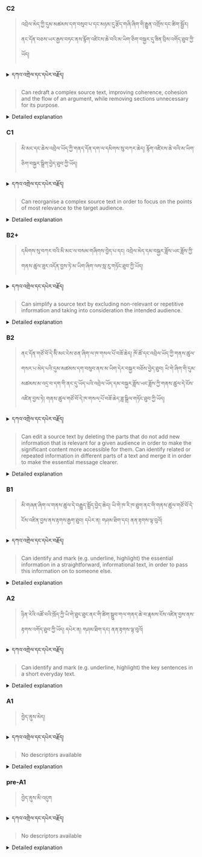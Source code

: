 ### C2
<!-- panels:start -->
<!-- div:left-panel -->

>འབྲེལ་མེད་ཀྱི་དུམ་མཚམས་དག་བསུབ་པ་དང་མཉམ་དུ་རྩོད་གཞི་ཞིག་གི་རྒྱུན་འགྲོས་དང་ཚིག་སྦྱོར། ནང་དོན་བཅས་ཡར་རྒྱས་བཏང་ནས་རྙོག་འཛིངས་ཆེ་བའི་མ་ཡིག་ཅིག་བསྐྱར་དུ་ཟིན་བྲིས་འགོད་ཐུབ་ཀྱི་ཡོད།



<details>
  <summary>དཀའ་འགྲེལ་དང་དཔེར་བརྗོད།</summary>

བདག་གིས་དེ་ལྷག་ཏུ་སྟབས་བདེའི་ཆ་ཤས་སུ་དབྱེ་རུ་བཅུག་པ་སྟེ།

1.སྐད་ཆ་དྭངས་ཤིང་གསལ་བ་སྟེ། འདིས་ཁྱོད་ཀྱིས་གོ་བདེ་ཤེས་སླ་བའི་ཐབས་ལ་བརྟེན་ནས་བཤད་ཆོག་པ་དང་འབྲི་ཆོག་པ་མཚོན་ ཁྱེད་ཀྱིས་དོན་སྙིང་ལྡན་པའི་ཚིག་བཀོལ་ནས་ཉན་མཁན་དང་ཀློག་པ་པོ་རྣམས་ལ་མཚོན་ན་རྙོག་འཛིང་ཆེན་པོ་མེད།
དཔེ་མཚོན་འདི་ལྟར། "དེ་རིང་གི་ནམ་མཁའ་ཧ་ཅང་སྔོ་"ཞེས་པ་ནི་སྟབས་བདེ་ཞིང་གསལ་བའི་ཚིག་གྲུབ་ཤིག་རེད།
</details>


<!-- div:right-panel -->

> Can redraft a complex source text, improving coherence, cohesion and the flow of an argument, while removing sections unnecessary for its purpose.





<details>

  <summary>Detailed explanation</summary>

This means the person has the ability to revise a complicated written piece, such as an article or essay, to enhance its overall structure, logical progression, and clarity. They can identify and address areas where the text lacks coherence or cohesion, reorganizing and rephrasing content to improve its flow and logical consistency. Additionally, they can eliminate unnecessary sections that do not serve the main purpose or argument, resulting in a focused and concise revised text that effectively communicates the intended message.

</details>

<!-- panels:end -->




### C1
<!-- panels:start -->
<!-- div:left-panel -->

> མི་མང་དང་ཆེས་འབྲེལ་ཡོད་ཀྱི་གནད་དོན་དག་ལ་དམིགས་སུ་བཀར་ཆེད། རྙོག་འཛིངས་ཆེ་བའི་མ་ཡིག་ཅིག་བསྐྱར་སྒྲིག་བྱེད་ཐུབ་ཀྱི་ཡོད།




<details>
  <summary>དཀའ་འགྲེལ་དང་དཔེར་བརྗོད།</summary>

བདག་གིས་དེ་ལྷག་ཏུ་སྟབས་བདེའི་ཆ་ཤས་སུ་དབྱེ་རུ་བཅུག་པ་སྟེ།

1.སྐད་ཆ་དྭངས་ཤིང་གསལ་བ་སྟེ། འདིས་ཁྱོད་ཀྱིས་གོ་བདེ་ཤེས་སླ་བའི་ཐབས་ལ་བརྟེན་ནས་བཤད་ཆོག་པ་དང་འབྲི་ཆོག་པ་མཚོན་ ཁྱེད་ཀྱིས་དོན་སྙིང་ལྡན་པའི་ཚིག་བཀོལ་ནས་ཉན་མཁན་དང་ཀློག་པ་པོ་རྣམས་ལ་མཚོན་ན་རྙོག་འཛིང་ཆེན་པོ་མེད།
དཔེ་མཚོན་འདི་ལྟར། "དེ་རིང་གི་ནམ་མཁའ་ཧ་ཅང་སྔོ་"ཞེས་པ་ནི་སྟབས་བདེ་ཞིང་གསལ་བའི་ཚིག་གྲུབ་ཤིག་རེད།
</details>

<!-- div:right-panel -->

>Can reorganise a complex source text in order to focus on the points of most relevance to the target audience.




<details>

  <summary>Detailed explanation</summary>

This means the individual has the ability to rearrange a complex written text, such as an article or report, in a way that highlights the key points that are most important and applicable to the intended audience. They can analyze the content and identify the specific information that will resonate with the target readers or listeners. By reorganizing the text, they ensure that the essential points are given prominence and that the audience's interests and needs are effectively addressed. This skill allows them to create a focused and tailored version of the source text that effectively engages and communicates with the intended audience.

</details>

<!-- panels:end -->






### B2+
<!-- panels:start -->
<!-- div:left-panel -->

>དམིགས་སུ་བཀར་བའི་མི་མང་ལ་བསམ་གཞིགས་བྱེད་པ་དང། འབྲེལ་མེད་དམ་བསྐྱར་ཟློས་ཡང་ཟློས་ཀྱི་གནས་ཚུལ་ཟུར་འདོན་བྱས་ཏེ་མ་ཡིག་ཞིག་ལས་སླ་རུ་གཏོང་ཐུབ་ཀྱི་ཡོད།




<details>
  <summary>དཀའ་འགྲེལ་དང་དཔེར་བརྗོད།</summary>

བདག་གིས་དེ་ལྷག་ཏུ་སྟབས་བདེའི་ཆ་ཤས་སུ་དབྱེ་རུ་བཅུག་པ་སྟེ།

1.སྐད་ཆ་དྭངས་ཤིང་གསལ་བ་སྟེ། འདིས་ཁྱོད་ཀྱིས་གོ་བདེ་ཤེས་སླ་བའི་ཐབས་ལ་བརྟེན་ནས་བཤད་ཆོག་པ་དང་འབྲི་ཆོག་པ་མཚོན་ ཁྱེད་ཀྱིས་དོན་སྙིང་ལྡན་པའི་ཚིག་བཀོལ་ནས་ཉན་མཁན་དང་ཀློག་པ་པོ་རྣམས་ལ་མཚོན་ན་རྙོག་འཛིང་ཆེན་པོ་མེད།
དཔེ་མཚོན་འདི་ལྟར། "དེ་རིང་གི་ནམ་མཁའ་ཧ་ཅང་སྔོ་"ཞེས་པ་ནི་སྟབས་བདེ་ཞིང་གསལ་བའི་ཚིག་གྲུབ་ཤིག་རེད།
</details>

<!-- div:right-panel -->

> Can simplify a source text by excluding non-relevant or repetitive information and taking into consideration the intended audience.




<details>

  <summary>Detailed explanation</summary>

This means the person has the ability to streamline a source text by eliminating unnecessary or redundant information while taking into account the specific audience for whom the text is intended. They can carefully assess the content and identify portions that are not relevant to the main message or purpose. By excluding such non-relevant or repetitive information, they create a simplified version of the text that is concise and focused, ensuring that the audience receives the most important and pertinent information. This skill enables them to adapt the text to suit the comprehension level and specific needs of the intended audience, enhancing the clarity and effectiveness of the communication.

</details>

<!-- panels:end -->







### B2
<!-- panels:start -->
<!-- div:left-panel -->

> ནང་དོན་གཙོ་བོ་དེ་མིི་མང་ངེས་ཅན་ཞིག་ལ་ཁ་གསལ་པོ་བཟོ་ཆེད། ཁོ་ཚོ་དང་འབྲེལ་ཡོད་ཀྱི་གནས་ཚུལ་གསར་པ་མེད་པའི་དུམ་མཚམས་དག་བསུབ་ནས་མ་ཡིག་དེར་བསྐྱར་བཅོས་བྱེད་ཐུབ།
ཡི་གེ་ཞིག་གི་དུམ་མཚམས་མ་འདྲ་བ་དག་གི་ནང་དུ་ཡོད་པའི་འབྲེལ་ཡོད་དམ་བསྐྱར་ཟློས་ཡང་ཟློས་ཀྱི་གནས་ཚུལ་དེ་ངོས་འཛིན་བྱས་ཏེ། གནས་ཚུལ་གཙོ་བོ་དེ་ཁ་གསལ་༷པོ་བཟོ་ཆེད་ཟླ་སྒྲིལ་གཏོང་ཐུབ་ཀྱི་ཡོད།






<details>
  <summary>དཀའ་འགྲེལ་དང་དཔེར་བརྗོད།</summary>

བདག་གིས་དེ་ལྷག་ཏུ་སྟབས་བདེའི་ཆ་ཤས་སུ་དབྱེ་རུ་བཅུག་པ་སྟེ།

1.སྐད་ཆ་དྭངས་ཤིང་གསལ་བ་སྟེ། འདིས་ཁྱོད་ཀྱིས་གོ་བདེ་ཤེས་སླ་བའི་ཐབས་ལ་བརྟེན་ནས་བཤད་ཆོག་པ་དང་འབྲི་ཆོག་པ་མཚོན་ ཁྱེད་ཀྱིས་དོན་སྙིང་ལྡན་པའི་ཚིག་བཀོལ་ནས་ཉན་མཁན་དང་ཀློག་པ་པོ་རྣམས་ལ་མཚོན་ན་རྙོག་འཛིང་ཆེན་པོ་མེད།
དཔེ་མཚོན་འདི་ལྟར། "དེ་རིང་གི་ནམ་མཁའ་ཧ་ཅང་སྔོ་"ཞེས་པ་ནི་སྟབས་བདེ་ཞིང་གསལ་བའི་ཚིག་གྲུབ་ཤིག་རེད།
</details>

<!-- div:right-panel -->

> Can edit a source text by deleting the parts that do not add new information that is relevant for a given audience in order to make the significant content more accessible for them.
Can identify related or repeated information in different parts of a text and merge it in order to make the essential message clearer.




<details>

  <summary>Detailed explanation</summary>

This means the person possesses the ability to edit a source text by eliminating sections that do not provide new and relevant information to the target audience. They can identify portions that are redundant, repetitive, or do not contribute to the primary message. By deleting these non-informative parts, they streamline the text, making it more accessible and focused for the intended audience.

Additionally, they can recognize related or repeated information dispersed throughout the text and merge it together. By consolidating these details, they enhance the clarity of the essential message, ensuring that the audience comprehends and retains the core information effectively.

Overall, this skill allows the individual to edit source texts to improve their accessibility, clarity, and cohesiveness for the intended audience by eliminating non-informative parts and consolidating related information.

</details>

<!-- panels:end -->



### B1
<!-- panels:start -->
<!-- div:left-panel -->

> མི་གཞན་ཞིག་ལ་གནས་ཚུལ་དེ་བརྒྱུད་སྤྲྲོད་བྱེད་ཆེད། ཡི་གེ་ཁ་རི་ཁ་ཐུག་ནང་གི་གནས་ཚུལ་གཙོ་བོ་དེ་ངོས་འཛིན་བྱས་ནས་རྟགས་རྒྱག་ཐུབ། དཔེར་ན། གཤམ་ཐིག་དང། ནན་རྟགས་ལྟ་བུའོ།




<details>
  <summary>དཀའ་འགྲེལ་དང་དཔེར་བརྗོད།</summary>

བདག་གིས་དེ་ལྷག་ཏུ་སྟབས་བདེའི་ཆ་ཤས་སུ་དབྱེ་རུ་བཅུག་པ་སྟེ།

1.སྐད་ཆ་དྭངས་ཤིང་གསལ་བ་སྟེ། འདིས་ཁྱོད་ཀྱིས་གོ་བདེ་ཤེས་སླ་བའི་ཐབས་ལ་བརྟེན་ནས་བཤད་ཆོག་པ་དང་འབྲི་ཆོག་པ་མཚོན་ ཁྱེད་ཀྱིས་དོན་སྙིང་ལྡན་པའི་ཚིག་བཀོལ་ནས་ཉན་མཁན་དང་ཀློག་པ་པོ་རྣམས་ལ་མཚོན་ན་རྙོག་འཛིང་ཆེན་པོ་མེད།
དཔེ་མཚོན་འདི་ལྟར། "དེ་རིང་གི་ནམ་མཁའ་ཧ་ཅང་སྔོ་"ཞེས་པ་ནི་སྟབས་བདེ་ཞིང་གསལ་བའི་ཚིག་གྲུབ་ཤིག་རེད།
</details>

<!-- div:right-panel -->

> Can identify and mark (e.g. underline, highlight) the essential information in a straightforward, informational text, in order to pass this information on to someone else.




<details>

  <summary>Detailed explanation</summary>

This means the person has the ability to read and comprehend a straightforward informational text and identify the key or essential information within it. They can distinguish the most important points, facts, or details that are crucial for conveying the message effectively. To highlight these essential elements, they can use underlining, highlighting, or other marking methods.

By marking the essential information, they are able to organize and prioritize the content, making it easier to pass on the crucial details to someone else. This skill enables them to efficiently extract and communicate the core message of the text to others, ensuring that the key information is effectively shared and understood.

</details>

<!-- panels:end -->





### A2
<!-- panels:start -->
<!-- div:left-panel -->

> ཉིན་རེའི་འཚོ་བའི་ཁྲོད་ཀྱི་ཡི་གེ་ཐུང་ཐུང་ནང་གི་ཚིག་སྒྲུབ་གལ་གནད་ཆེ་བ་རྣམས་ངོས་འཛིན་བྱས་ནས་རྟགས་འགོད་ཐུབ་ཀྱི་ཡོད། དཔེར་ན། གཤམ་ཐིག་དང། ནན་རྟགས་ལྟ་བུའོ།

  


<details>
  <summary>དཀའ་འགྲེལ་དང་དཔེར་བརྗོད།</summary>

བདག་གིས་དེ་ལྷག་ཏུ་སྟབས་བདེའི་ཆ་ཤས་སུ་དབྱེ་རུ་བཅུག་པ་སྟེ།

1.སྐད་ཆ་དྭངས་ཤིང་གསལ་བ་སྟེ། འདིས་ཁྱོད་ཀྱིས་གོ་བདེ་ཤེས་སླ་བའི་ཐབས་ལ་བརྟེན་ནས་བཤད་ཆོག་པ་དང་འབྲི་ཆོག་པ་མཚོན་ ཁྱེད་ཀྱིས་དོན་སྙིང་ལྡན་པའི་ཚིག་བཀོལ་ནས་ཉན་མཁན་དང་ཀློག་པ་པོ་རྣམས་ལ་མཚོན་ན་རྙོག་འཛིང་ཆེན་པོ་མེད།
དཔེ་མཚོན་འདི་ལྟར། "དེ་རིང་གི་ནམ་མཁའ་ཧ་ཅང་སྔོ་"ཞེས་པ་ནི་སྟབས་བདེ་ཞིང་གསལ་བའི་ཚིག་གྲུབ་ཤིག་རེད།
</details>

<!-- div:right-panel -->

> Can identify and mark (e.g. underline, highlight) the key sentences in a short everyday text.




<details>

  <summary>Detailed explanation</summary>

This means the person possesses the ability to read a short everyday text and identify the sentences that contain the most important or significant information. They can discern the sentences that encapsulate the main ideas, crucial details, or key points within the text. To emphasize these key sentences, they can use techniques such as underlining, highlighting, or other marking methods.

By identifying and marking the key sentences, they enhance the clarity and focus of the text, making it easier to grasp the essential information. This skill enables them to quickly identify and communicate the core message or main takeaways of a short text, facilitating effective understanding and communication of the most important content.

</details>

<!-- panels:end -->




### A1
<!-- panels:start -->
<!-- div:left-panel -->

>བྱེད་ནུས་མེད།
 
<details>
  <summary>དཀའ་འགྲེལ་དང་དཔེར་བརྗོད།</summary>

...
</details>

<!-- div:right-panel -->

> No descriptors available

<details>

  <summary>Detailed explanation</summary>

...

</details>

<!-- panels:end -->




### pre-A1
<!-- panels:start -->
<!-- div:left-panel -->

> བྱེད་ནུས་མི་འདུག

<details>
  <summary>དཀའ་འགྲེལ་དང་དཔེར་བརྗོད།</summary>

...
</details>

<!-- div:right-panel -->

> No descriptors available

<details>

  <summary>Detailed explanation</summary>

...

</details>

<!-- panels:end -->

